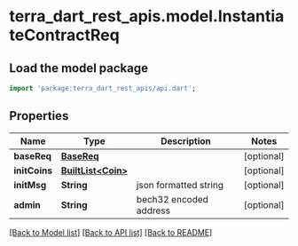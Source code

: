 # terra_dart_rest_apis.model.InstantiateContractReq

## Load the model package
```dart
import 'package:terra_dart_rest_apis/api.dart';
```

## Properties
Name | Type | Description | Notes
------------ | ------------- | ------------- | -------------
**baseReq** | [**BaseReq**](BaseReq.md) |  | [optional] 
**initCoins** | [**BuiltList&lt;Coin&gt;**](Coin.md) |  | [optional] 
**initMsg** | **String** | json formatted string | [optional] 
**admin** | **String** | bech32 encoded address | [optional] 

[[Back to Model list]](../README.md#documentation-for-models) [[Back to API list]](../README.md#documentation-for-api-endpoints) [[Back to README]](../README.md)


